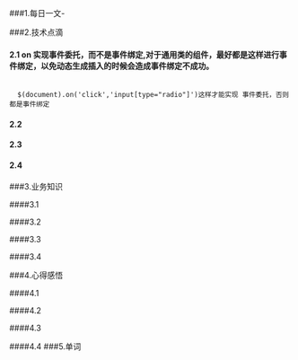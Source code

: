 ###1.每日一文-[]()

###2.技术点滴

#### 2.1 on 实现事件委托，而不是事件绑定,对于通用类的组件，最好都是这样进行事件绑定，以免动态生成插入的时候会造成事件绑定不成功。

```

  $(document).on('click','input[type="radio"]')这样才能实现 事件委托，否则都是事件绑定
```

####  2.2 

#### 2.3 
#### 2.4 

###3.业务知识

####3.1 

####3.2

####3.3

####3.4

###4.心得感悟

####4.1

####4.2

####4.3

####4.4
###5.单词
